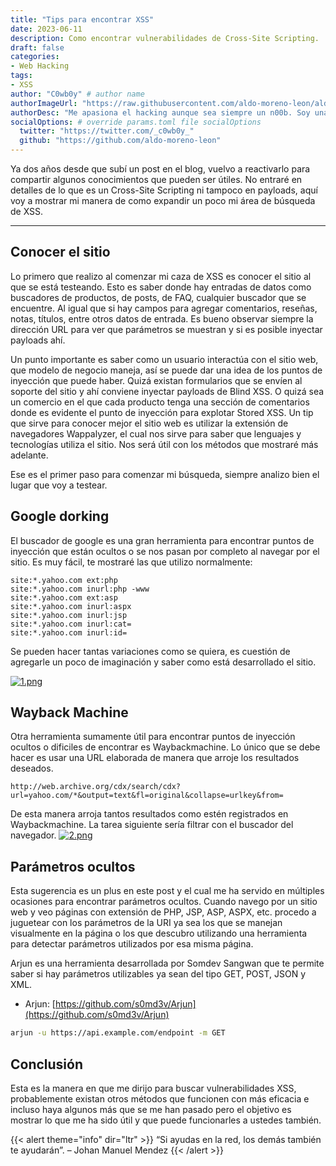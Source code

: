 ```yaml
---
title: "Tips para encontrar XSS"
date: 2023-06-11
description: Como encontrar vulnerabilidades de Cross-Site Scripting.
draft: false
categories:
- Web Hacking
tags:
- XSS
author: "C0wb0y" # author name
authorImageUrl: "https://raw.githubusercontent.com/aldo-moreno-leon/aldo-moreno-leon.github.io/main/public/images/post-images/desert-bunker/justice.jpg" # your image url. We use `authorImageUrl` first. If not set, we use `authorImage`.
authorDesc: "Me apasiona el hacking aunque sea siempre un n00b. Soy una persona extremadamente curiosa. Leer libros, ver películas y series, son solo algunos de tantos hobbies que disfruto hacer." # author description
socialOptions: # override params.toml file socialOptions
  twitter: "https://twitter.com/_c0wb0y_"
  github: "https://github.com/aldo-moreno-leon"
---
```


Ya dos años desde que subí un post en el blog, vuelvo a reactivarlo para compartir algunos conocimientos que pueden ser útiles.
No entraré en detalles de lo que es un Cross-Site Scripting ni tampoco en payloads, aquí voy a mostrar mi manera de como expandir un poco mi área de búsqueda de XSS.
<!--more-->
---

## Conocer el sitio

Lo primero que realizo al comenzar mi caza de XSS es conocer el sitio al que se está testeando. Esto es saber donde hay entradas de datos como buscadores de productos, de posts, de FAQ, cualquier buscador que se encuentre. Al igual que si hay campos para agregar comentarios, reseñas, notas, títulos, entre otros datos de entrada. Es bueno observar siempre la dirección URL para ver que parámetros se muestran y si es posible inyectar payloads ahí.

Un punto importante es saber como un usuario interactúa con el sitio web, que modelo de negocio maneja, así se puede dar una idea de los puntos de inyección que puede haber. Quizá existan formularios que se envíen al soporte del sitio y ahí conviene inyectar payloads de Blind XSS. O quizá sea un comercio en el que cada producto tenga una sección de comentarios donde es evidente el punto de inyección para explotar Stored XSS.
Un tip que sirve para conocer mejor el sitio web es utilizar la extensión de navegadores Wappalyzer, el cual nos sirve para saber que lenguajes y tecnologías utiliza el sitio. Nos será útil con los métodos que mostraré más adelante.

Ese es el primer paso para comenzar mi búsqueda, siempre analizo bien el lugar que voy a testear.

## Google dorking
El buscador de google es una gran herramienta para encontrar puntos de inyección que están ocultos o se nos pasan por completo al navegar por el sitio.
Es muy fácil, te mostraré las que utilizo normalmente:
```text
site:*.yahoo.com ext:php
site:*.yahoo.com inurl:php -www
site:*.yahoo.com ext:asp
site:*.yahoo.com inurl:aspx
site:*.yahoo.com inurl:jsp
site:*.yahoo.com inurl:cat=
site:*.yahoo.com inurl:id=
```
Se pueden hacer tantas variaciones como se quiera, es cuestión de agregarle un poco de imaginación y saber como está desarrollado el sitio.

[![1.png](https://i.postimg.cc/bwLxX6tY/1.png)](https://postimg.cc/yDggcyj2)

## Wayback Machine
Otra herramienta sumamente útil para encontrar puntos de inyección ocultos o dificiles de encontrar es Waybackmachine.
Lo único que se debe hacer es usar una URL elaborada de manera que arroje los resultados deseados.
```text
http://web.archive.org/cdx/search/cdx?url=yahoo.com/*&output=text&fl=original&collapse=urlkey&from=
```
De esta manera arroja tantos resultados como estén registrados en Waybackmachine. La tarea siguiente sería filtrar con el buscador del navegador.
[![2.png](https://i.postimg.cc/JhnbRbNN/2.png)](https://postimg.cc/MnCcDfrH)

## Parámetros ocultos
Esta sugerencia es un plus en este post y el cual me ha servido en múltiples ocasiones para encontrar parámetros ocultos.
Cuando navego por un sitio web y veo páginas con extensión de PHP, JSP, ASP, ASPX, etc. procedo a juguetear con los parámetros de la URI ya sea los que se manejan visualmente en la página o los que descubro utilizando una herramienta para detectar parámetros utilizados por esa misma página.

Arjun es una herramienta desarrollada por Somdev Sangwan que te permite saber si hay parámetros utilizables ya sean del tipo GET, POST, JSON y XML.
- Arjun: [https://github.com/s0md3v/Arjun](https://github.com/s0md3v/Arjun)
```bash
arjun -u https://api.example.com/endpoint -m GET
```

## Conclusión
Esta es la manera en que me dirijo para buscar vulnerabilidades XSS, probablemente existan otros métodos que funcionen con más eficacia e incluso haya algunos más que se me han pasado pero el objetivo es mostrar lo que me ha sido útil y que puede funcionarles a ustedes también.

{{< alert theme="info" dir="ltr" >}}
“Si ayudas en la red, los demás también te ayudarán”. – Johan Manuel Mendez
{{< /alert >}}